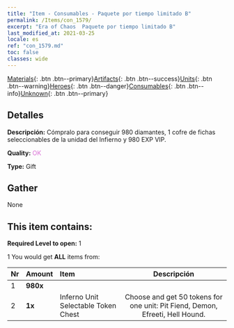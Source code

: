 ```yaml
---
title: "Item - Consumables - Paquete por tiempo limitado B"
permalink: /Items/con_1579/
excerpt: "Era of Chaos  Paquete por tiempo limitado B"
last_modified_at: 2021-03-25
locale: es
ref: "con_1579.md"
toc: false
classes: wide
---
```

 [Materials](/es/Items/){: .btn .btn--primary}[Artifacts](/es/Items/Artifacts/){: .btn .btn--success}[Units](/es/Items/Units/){: .btn .btn--warning}[Heroes](/es/Items/Heroes/){: .btn .btn--danger}[Consumables](/es/Items/Consumables/){: .btn .btn--info}[Unknown](/es/Items/Unknown/){: .btn .btn--primary}

## Detalles
 **Descripción:** Cómpralo para conseguir 980 diamantes, 1 cofre de fichas seleccionables de la unidad del Infierno y 980 EXP VIP.

 **Quality:** <span style="color: #DA70D6">OK</span>

 **Type:** Gift

## Gather

  None

## This item contains:

 **Required Level to open:** 1

 1 You would get **ALL** items  from:

  | Nr | Amount |     Item    | Descripción |
  |:---|:-------|:------------|:-----------:|
  | 1 |  **980x** | <i class="fas fa-gem"/> |  | 
  | 2 |  **1x** | Inferno Unit Selectable Token Chest | Choose and get 50 tokens for one unit: Pit Fiend, Demon, Efreeti, Hell Hound.  | 
